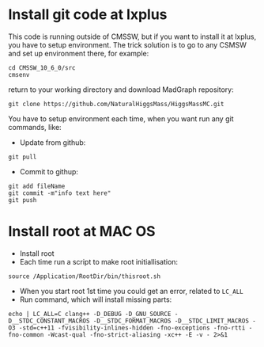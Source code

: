 # Install git code at lxplus

This code is running outside of CMSSW, but if you want to install it at lxplus, you have to setup environment.
The trick solution is to go to any CSMSW and set up environment there, for example:
```
cd CMSSW_10_6_0/src
cmsenv
```
return to your working directory and download MadGraph repository:
```
git clone https://github.com/NaturalHiggsMass/HiggsMassMC.git
```

You have to setup environment each time, when you want run any git commands, like:
* Update from github:
```
git pull
```
* Commit to githup:
```
git add fileName
git commit -m"info text here"
git push
```
# Install root at MAC OS

- Install root
- Each time run a script to make root initiallisation:
```
source /Application/RootDir/bin/thisroot.sh
```
- When you start root 1st time you could get an error, related to `LC_ALL`
- Run command, which will install missing parts:
```
echo | LC_ALL=C clang++ -D_DEBUG -D_GNU_SOURCE -D__STDC_CONSTANT_MACROS -D__STDC_FORMAT_MACROS -D__STDC_LIMIT_MACROS -O3 -std=c++11 -fvisibility-inlines-hidden -fno-exceptions -fno-rtti -fno-common -Wcast-qual -fno-strict-aliasing -xc++ -E -v - 2>&1
```
